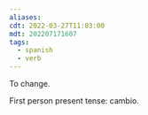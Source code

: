 ```yaml
---
aliases: 
cdt: 2022-03-27T11:03:00
mdt: 202207171607
tags:
  - spanish
  - verb
---
```


To change.

First person present tense: cambio.